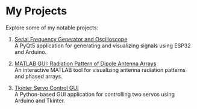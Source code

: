 # My Projects

Explore some of my notable projects:

1. [Serial Frequency Generator and Oscilloscope](https://salhina.github.io/serial-frequency-generator-oscilloscope/)  
   A PyQt5 application for generating and visualizing signals using ESP32 and Arduino.

2. [MATLAB GUI: Radiation Pattern of Dipole Antenna Arrays](https://salhina.github.io/Matlab-Gui-Radiation-pattern-Dipole-Antenna-Array/)  
   An interactive MATLAB tool for visualizing antenna radiation patterns and phased arrays.

3. [Tkinter Servo Control GUI](https://github.com/salhina/ard_tkinter_servo)  
   A Python-based GUI application for controlling two servos using Arduino and Tkinter.
